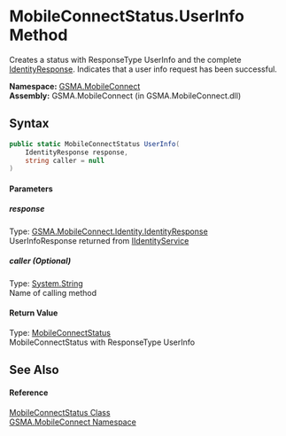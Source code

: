 MobileConnectStatus.UserInfo Method
===================================
Creates a status with ResponseType UserInfo and the complete [IdentityResponse][1]. Indicates that a user info request has been successful.

**Namespace:** [GSMA.MobileConnect][2]  
**Assembly:** GSMA.MobileConnect (in GSMA.MobileConnect.dll)

Syntax
------

```csharp
public static MobileConnectStatus UserInfo(
	IdentityResponse response,
	string caller = null
)
```

#### Parameters

##### *response*
Type: [GSMA.MobileConnect.Identity.IdentityResponse][3]  
UserInfoResponse returned from [IIdentityService][4]

##### *caller* (Optional)
Type: [System.String][5]  
Name of calling method

#### Return Value
Type: [MobileConnectStatus][6]  
MobileConnectStatus with ResponseType UserInfo

See Also
--------

#### Reference
[MobileConnectStatus Class][6]  
[GSMA.MobileConnect Namespace][2]  

[1]: IdentityResponse.md
[2]: ../README.md
[3]: ../../GSMA.MobileConnect.Identity/IdentityResponse/README.md
[4]: ../../GSMA.MobileConnect.Identity/IIdentityService/README.md
[5]: http://msdn.microsoft.com/en-us/library/s1wwdcbf
[6]: README.md
[7]: ../../_icons/Help.png
